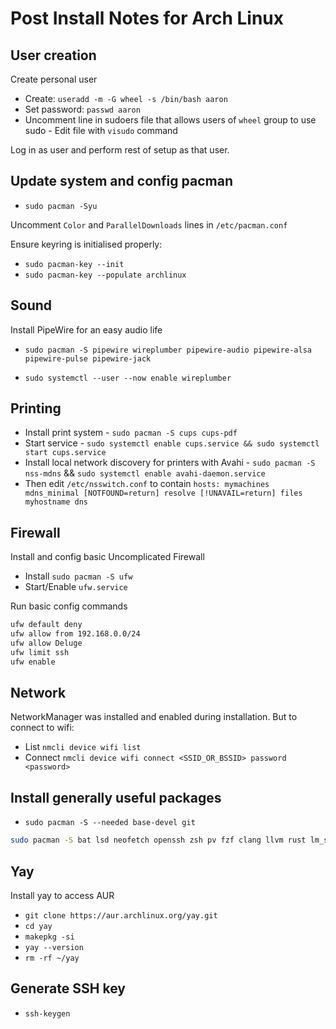 # Post Install Notes for Arch Linux

## User creation

Create personal user

- Create: `useradd -m -G wheel -s /bin/bash aaron`
- Set password: `passwd aaron`
- Uncomment line in sudoers file that allows users of `wheel` group to use sudo - Edit file with `visudo` command

Log in as user and perform rest of setup as that user.

## Update system and config pacman

- `sudo pacman -Syu`

Uncomment `Color` and `ParallelDownloads` lines in `/etc/pacman.conf`

Ensure keyring is initialised properly:

- `sudo pacman-key --init`
- `sudo pacman-key --populate archlinux`

## Sound

Install PipeWire for an easy audio life

- `sudo pacman -S pipewire wireplumber pipewire-audio pipewire-alsa pipewire-pulse pipewire-jack`

- `sudo systemctl --user --now enable wireplumber`

## Printing

- Install print system - `sudo pacman -S cups cups-pdf`
- Start service - `sudo systemctl enable cups.service && sudo systemctl start cups.service`
- Install local network discovery for printers with Avahi - `sudo pacman -S nss-mdns` && `sudo systemctl enable avahi-daemon.service`
- Then edit `/etc/nsswitch.conf` to contain `hosts: mymachines mdns_minimal [NOTFOUND=return] resolve [!UNAVAIL=return] files myhostname dns`

## Firewall

Install and config basic Uncomplicated Firewall

- Install `sudo pacman -S ufw`
- Start/Enable `ufw.service`

Run basic config commands

``` bash
ufw default deny
ufw allow from 192.168.0.0/24
ufw allow Deluge
ufw limit ssh
ufw enable
```

## Network

NetworkManager was installed and enabled during installation.
But to connect to wifi:

- List `nmcli device wifi list`
- Connect `nmcli device wifi connect <SSID_OR_BSSID> password <password>`

## Install generally useful packages

- `sudo pacman -S --needed base-devel git`

``` bash
sudo pacman -S bat lsd neofetch openssh zsh pv fzf clang llvm rust lm_sensors python-pip psutils htop bashtop imagemagick jq github-cli lolcat ripgrep inetutils net-tools 
```

## Yay

Install yay to access AUR

- `git clone https://aur.archlinux.org/yay.git`
- `cd yay`
- `makepkg -si`
- `yay --version`
- `rm -rf ~/yay`

## Generate SSH key

- `ssh-keygen`
